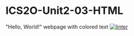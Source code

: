 # ICS2O-Unit2-03-HTML
"Hello, World!" webpage with colored text
[![linter](https://github.com/Grant-Culligan/ICS2O-Unit2-03-HTML/workflows/linter/badge.svg)](https://github.com/marketplace/actions/super-linter)
